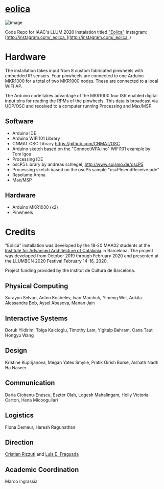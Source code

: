 # [eolica](http://instagram.com/_eolica_)

![image](https://user-images.githubusercontent.com/1014562/73594945-22471380-4513-11ea-99d7-8c948444fa87.png)

Code Repo for IAAC's LLUM 2020 instalation titled ["Eolica"](http://instagram.com/_eolica_)
Instagram: [http://instagram.com/_eolica_](http://instagram.com/_eolica_)

# Hardware

The installation takes input from 8 custom fabricated pinwheels with embedded IR sensors. Four pinwheels are connected to one Arduino MKR1000 for a total of two MKR1000 nodes. These are connected to a local WIFI AP.  

The Arduino code takes advantage of the MKR1000 four ISR enabled digital input pins for reading the RPMs of the pinwheels. This data is broadcast via UDP/OSC and received to a computer running Processing and Max/MSP.

## Software
- Arduino IDE
- Arduino WIFI101 Library
- CNMAT OSC Library https://github.com/CNMAT/OSC
- Arduino sketch based on the "ConnectWPA.ino" WIFI101 example by Tom Igoe
- Processing IDE
- oscP5 Library by andreas schlegel, http://www.sojamo.de/oscP5
- Processing sketch based on the oscP5 sample "oscP5sendReceive.pde"
- Resolume Arena
- Max/MSP

## Hardware
- Arduino MKR1000 (x2)
- Pinwheels

# Credits
"Eolica" installation was developed by the 18-20 MAA02 students at the [Institute for Advanced Architecture of Catalonia](https://iaac.net) in Barcelona. The project was developed from October 2019 through February 2020 and presented at the LLUMBCN 2020 Festival February 14-16, 2020. 

Project funding provided by the Institut de Cultura de Barcelona.

## Physical Computing
Surayyn Selvan, Anton Koshelev, Ivan Marchuk, Yimeng Wei, Ankita Alessandra Bob, Aysel Abasova, Manan Jain

## Interactive Systems
Doruk Yildirim, Tolga Kalcioglu, Timothy Lam, Yigitalp Behram, Oana Taut Hongyu Wang

## Design
Kristine Kuprijanova, Megan Yates Smylie, Pratik Girish Borse, Aishath Nadh Ha Naseer

## Communication
Daria Ciobanu-Enescu, Eszter Olah, Logesh Mahalingam, Holly Victoria Carton, Hena Micoogullari


## Logistics
Fiona Demeur, Haresh Ragunathan

## Direction
[Cristian Rizzuti](http://www.cristianrizzuti.com/) and [Luis E. Fraguada](https://github.com/fraguada)

## Academic Coordination
Marco Ingrassia